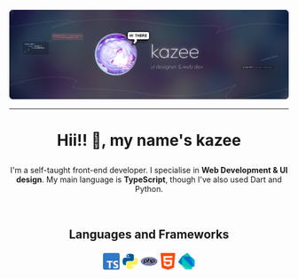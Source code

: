 
![...](https://raw.githubusercontent.com/00kazee/00kazee/refs/heads/main/dokoo.png)

<!--![...](./diggitarr.png)-->

---

# <p align="center">Hii!! 👋, my name's kazee</p>
<p align="center">I'm a self-taught front-end developer. I specialise in <b>Web Development & UI design</b>. My main language is <b>TypeScript</b>, though I've also used Dart and Python.</p>

<br/>

## <p align="center">Languages and Frameworks</p>
<p align="center">
  <img src="ts.png" alt="TypeScript" width="30"/>
  <img src="python.webp" alt="Python" width="30"/>
  <img src="php.png" alt="PHP" width="30"/>
  <img src="html.png" alt="HTML" width="30"/>
  <img src="dart.png" alt="Dart" width="30"/>
</p>
